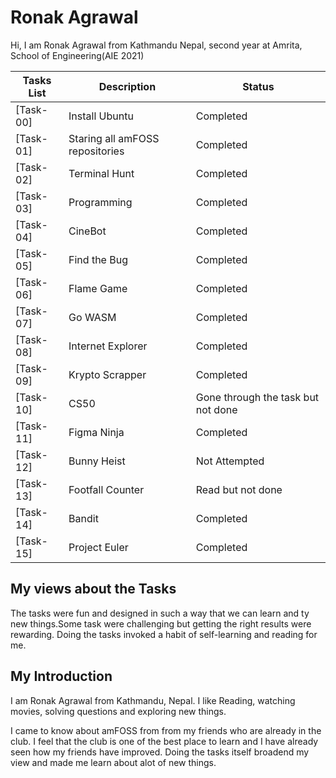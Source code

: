 # **Ronak Agrawal**

Hi, I am Ronak Agrawal from Kathmandu Nepal, second year at Amrita, School of Engineering(AIE 2021)


**Tasks List**|**Description**|**Status**
--------------|---------------|---------------
[Task-00]|Install Ubuntu|Completed
[Task-01]|Staring all amFOSS repositories|Completed
[Task-02]|Terminal Hunt|Completed
[Task-03]|Programming|Completed
[Task-04]|CineBot|Completed
[Task-05]|Find the Bug|Completed
[Task-06]|Flame Game|Completed
[Task-07]|Go WASM|Completed
[Task-08]|Internet Explorer|Completed
[Task-09]|Krypto Scrapper|Completed
[Task-10]|CS50|Gone through the task but not done
[Task-11]|Figma Ninja|Completed
[Task-12]|Bunny Heist|Not Attempted
[Task-13]|Footfall Counter| Read but not done
[Task-14]|Bandit|Completed
[Task-15]|Project Euler|Completed

## My views about the Tasks
The tasks were fun and designed in such a way that we can learn and ty new things.Some task were challenging but getting the right results were rewarding. Doing the tasks invoked a habit of self-learning and reading for me.
## My Introduction
I am Ronak Agrawal from Kathmandu, Nepal. I like Reading, watching movies, solving questions and exploring new things.

I came to know about amFOSS from from my friends who are already in the club. I feel that the club is one of the best place to learn and I have already seen how my friends have improved. Doing the tasks itself broadend my view and made me learn about alot of new things. 
